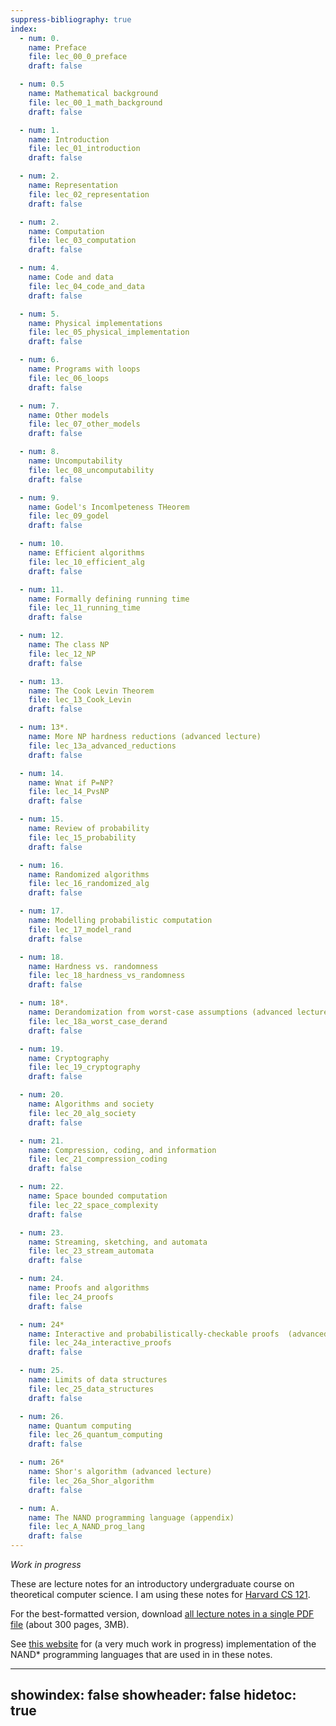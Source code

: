 ```yaml
---
suppress-bibliography: true
index:
  - num: 0.
    name: Preface
    file: lec_00_0_preface
    draft: false

  - num: 0.5
    name: Mathematical background
    file: lec_00_1_math_background
    draft: false

  - num: 1.
    name: Introduction
    file: lec_01_introduction
    draft: false

  - num: 2.
    name: Representation
    file: lec_02_representation
    draft: false

  - num: 2.
    name: Computation
    file: lec_03_computation
    draft: false

  - num: 4.
    name: Code and data
    file: lec_04_code_and_data
    draft: false

  - num: 5.
    name: Physical implementations
    file: lec_05_physical_implementation
    draft: false

  - num: 6.
    name: Programs with loops
    file: lec_06_loops
    draft: false

  - num: 7.
    name: Other models
    file: lec_07_other_models
    draft: false

  - num: 8.
    name: Uncomputability
    file: lec_08_uncomputability
    draft: false

  - num: 9.
    name: Godel's Incomlpeteness THeorem
    file: lec_09_godel
    draft: false

  - num: 10.
    name: Efficient algorithms
    file: lec_10_efficient_alg
    draft: false

  - num: 11.
    name: Formally defining running time
    file: lec_11_running_time
    draft: false

  - num: 12.
    name: The class NP
    file: lec_12_NP
    draft: false

  - num: 13.
    name: The Cook Levin Theorem
    file: lec_13_Cook_Levin
    draft: false

  - num: 13*.
    name: More NP hardness reductions (advanced lecture)
    file: lec_13a_advanced_reductions
    draft: false

  - num: 14.
    name: Wnat if P=NP?
    file: lec_14_PvsNP
    draft: false

  - num: 15.
    name: Review of probability
    file: lec_15_probability
    draft: false

  - num: 16.
    name: Randomized algorithms
    file: lec_16_randomized_alg
    draft: false

  - num: 17.
    name: Modelling probabilistic computation
    file: lec_17_model_rand
    draft: false

  - num: 18.
    name: Hardness vs. randomness
    file: lec_18_hardness_vs_randomness
    draft: false

  - num: 18*.
    name: Derandomization from worst-case assumptions (advanced lecture)
    file: lec_18a_worst_case_derand
    draft: false

  - num: 19.
    name: Cryptography
    file: lec_19_cryptography
    draft: false

  - num: 20.
    name: Algorithms and society
    file: lec_20_alg_society
    draft: false

  - num: 21.
    name: Compression, coding, and information
    file: lec_21_compression_coding
    draft: false

  - num: 22.
    name: Space bounded computation
    file: lec_22_space_complexity
    draft: false

  - num: 23.
    name: Streaming, sketching, and automata
    file: lec_23_stream_automata
    draft: false

  - num: 24.
    name: Proofs and algorithms
    file: lec_24_proofs
    draft: false

  - num: 24*
    name: Interactive and probabilistically-checkable proofs  (advanced lecture)
    file: lec_24a_interactive_proofs
    draft: false

  - num: 25.
    name: Limits of data structures
    file: lec_25_data_structures
    draft: false

  - num: 26.
    name: Quantum computing
    file: lec_26_quantum_computing
    draft: false

  - num: 26*
    name: Shor's algorithm (advanced lecture)
    file: lec_26a_Shor_algorithm
    draft: false

  - num: A.
    name: The NAND programming language (appendix)
    file: lec_A_NAND_prog_lang
    draft: false
---
```


_Work in progress_

These are lecture notes for an introductory undergraduate course on theoretical computer science.
I am using these notes for [Harvard CS 121](http://cs121.boazbarak.org).


For the best-formatted version, download [all lecture notes in a single PDF file](lnotes_book.pdf) (about 300 pages, 3MB).

See [this website](http://nandpl.org) for (a very much work in progress) implementation of the NAND\* programming languages that are used in in these notes.

---
showindex: false
showheader: false
hidetoc: true
---
